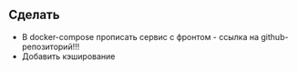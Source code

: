 ## Сделать
- В docker-compose прописать сервис с фронтом - ссылка на github-репозиторий!!!
- Добавить кэширование